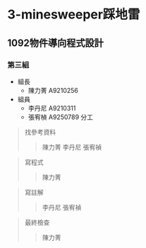 # 3-minesweeper踩地雷
## 1092物件導向程式設計
### 第三組
* 組長
  * 陳力菁 A9210256
* 組員
  * 李丹尼 A9210311
  * 張宥楨 A9250789
分工
>找參考資料
>>陳力菁
>>李丹尼
>>張宥禎

>寫程式
>>陳力菁

>寫註解
>>李丹尼
>>張宥禎

>最終檢查
>>陳力菁 
